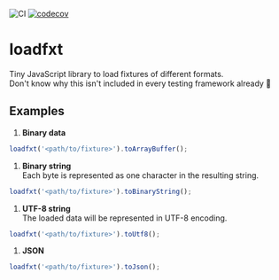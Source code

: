 ![CI](https://github.com/unki2aut/loadfxt/workflows/CI/badge.svg?branch=main) [![codecov](https://codecov.io/gh/unki2aut/loadfxt/branch/main/graph/badge.svg?token=QKQXL80K7B)](https://codecov.io/gh/unki2aut/loadfxt)

# loadfxt
Tiny JavaScript library to load fixtures of different formats.  
Don't know why this isn't included in every testing framework already 🤷

## Examples

1. **Binary data**
```js
loadfxt('<path/to/fixture>').toArrayBuffer();
```

1. **Binary string**  
   Each byte is represented as one character in the resulting string.
```js
loadfxt('<path/to/fixture>').toBinaryString();
```

1. **UTF-8 string**  
   The loaded data will be represented in UTF-8 encoding.
```js
loadfxt('<path/to/fixture>').toUtf8();
```

1. **JSON**
```js
loadfxt('<path/to/fixture>').toJson();
```
